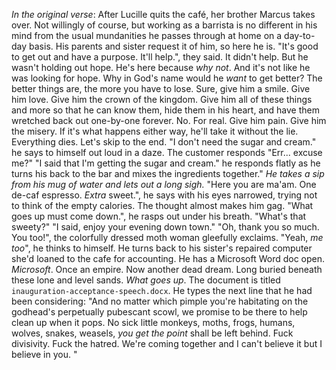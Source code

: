 *In the original verse*:
After Lucille quits the café, her brother Marcus takes over. Not willingly of course, but working as a barrista is no different in his mind from the usual mundanities he passes through at home on a day-to-day basis. His parents and sister request it of him, so here he is. "It's good to get out and have a purpose. It'll help.", they said.
It didn't help. 
But he wasn't holding out hope. He's here because *why not*.
And it's not like he was looking for hope. Why in God's name would he *want* to get better? The better things are, the more you have to lose. Sure, give him a smile. Give him love. Give him the crown of the kingdom. Give him all of these things and more so that he can know them, hide them in his heart, and have them wretched back out one-by-one forever. 
No. For real. Give him pain. Give him the misery. If it's what happens either way, he'll take it without the lie. Everything dies. Let's skip to the end. 
"I don't need the sugar and cream." he says to himself out loud in a daze. 
The customer responds "Err... excuse me?"
"I said that I'm getting the sugar and cream." he responds flatly as he turns his back to the bar and mixes the ingredients together."
*He takes a sip from his mug of water and lets out a long sigh.*
"Here you are ma'am. One de-caf espresso. *Extra* sweet.", he says with his eyes narrowed, trying not to think of the empty calories. The thought almost makes him gag. 
"What goes up must come down.", he rasps out under his breath.
"What's that sweety?"
"I said, enjoy your evening down town."
"Oh, thank you so much. You too!", the colorfully dressed moth woman gleefully exclaims. 
"Yeah, *me too*", he thinks to himself. 
He turns back to his sister's repaired computer she'd loaned to the cafe for accounting. He has a Microsoft Word doc open.
*Microsoft*. Once an empire. Now another dead dream. Long buried beneath these lone and level sands. *What goes up*. 
The document is titled `inauguration-acceptance-speech.docx`. 
He types the next line that he had been considering: "And no matter which pimple you're habitating on the godhead's perpetually pubescant scowl, we promise to be there to help clean up when it pops. No sick little monkeys, moths, frogs, humans, wolves, snakes, weasels, *you get the point* shall be left behind. Fuck divisivity. Fuck the hatred. We're coming together and I can't believe it but I believe in you. "
